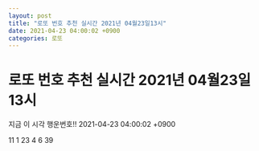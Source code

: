 ```yaml
---
layout: post
title: "로또 번호 추천 실시간 2021년 04월23일13시"
date: 2021-04-23 04:00:02 +0900
categories: 로또
---
```


# 로또 번호 추천 실시간 2021년 04월23일13시

지금 이 시각 행운번호!! 2021-04-23 04:00:02 +0900

 11  1  23  4  6  39 

